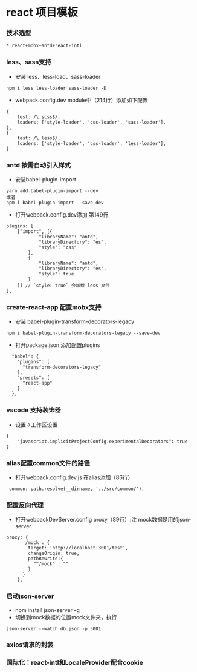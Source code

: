# react 项目模板
### 技术选型
    * react+mobx+antd+react-intl
### less、sass支持
  * 安装 less、less-load、sass-loader
  ```
  npm i less less-loader sass-loader -D
  ```
  * webpack.config.dev module中（214行）添加如下配置
```
{
	test: /\.scss$/,
	loaders: ['style-loader', 'css-loader', 'sass-loader'],
},
{
	test: /\.less$/,
	loaders: ['style-loader', 'css-loader', 'less-loader'],
}
```
### antd 按需自动引入样式
  * 安装babel-plugin-import
  ```
  yarn add babel-plugin-import --dev   
  或者
  npm i babel-plugin-import --save-dev
  ```
  * 打开webpack.config.dev添加 第149行
```
plugins: [
	["import", [{
			"libraryName": "antd",
			"libraryDirectory": "es",
			"style": "css"
		},
		{
			"libraryName": "antd",
			"libraryDirectory": "es",
			"style": true
		}
	]] // `style: true` 会加载 less 文件
],
```
### create-react-app 配置mobx支持
  * 安装 babel-plugin-transform-decorators-legacy
```
npm i babel-plugin-transform-decorators-legacy --save-dev
```
  * 打开package.json 添加配置plugins
```
  "babel": {
    "plugins": [
      "transform-decorators-legacy"
    ],
    "presets": [
      "react-app"
    ]
  },
```
### vscode 支持装饰器
  * 设置->工作区设置
```
{
    "javascript.implicitProjectConfig.experimentalDecorators": true
}
```
### alias配置common文件的路径
  * 打开webpack.config.dev.js 在alias添加（86行）
  ```
   common: path.resolve(__dirname, '../src/common/'),
  ```
### 配置反向代理
  * 打开webpackDevServer.config proxy（89行）:注 mock数据是用的json-server
```
proxy: {
      '/mock': {
        target: 'http://localhost:3001/test',
        changeOrigin: true,
        pathRewrite:{
          "^/mock" : ""
        }
      }
    },
```
### 启动json-server
  * npm install json-server -g
  * 切换到mock数据的位置mock文件夹，执行
  ```
  json-server --watch db.json -p 3001
  ```

### axios请求的封装
### 国际化：react-intl和LocaleProvider配合cookie
###      